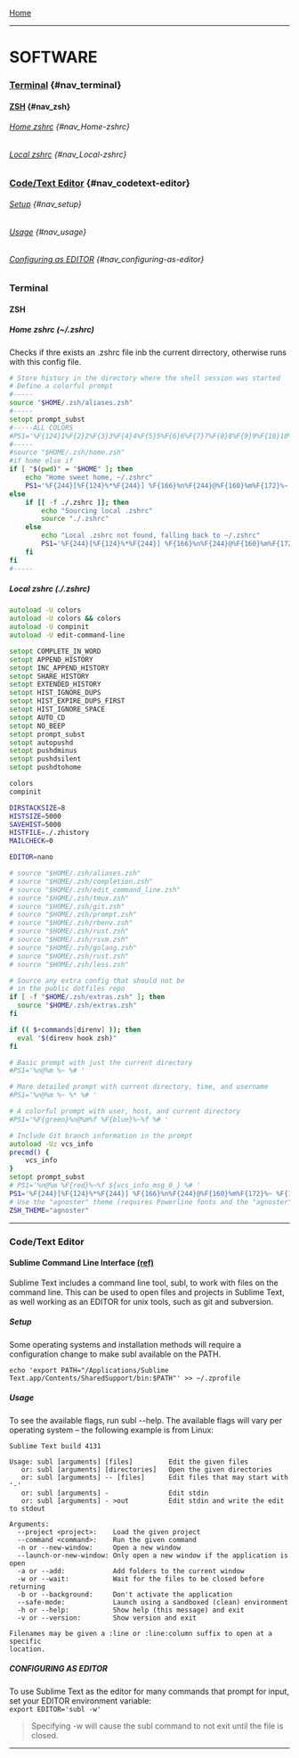 
[Home][Home]

---

# SOFTWARE 

### [Terminal](#terminal) {#nav_terminal}
#### [ZSH](#zsh) {#nav_zsh}
###### [Home zshrc](#home-zshrc) {#nav_Home-zshrc}
###### [Local zshrc](#local-zshrc) {#nav_Local-zshrc}

### [Code/Text Editor](#codetext-editor) {#nav_codetext-editor}
###### [Setup](#setup) {#nav_setup}
###### [Usage](#usage) {#nav_usage}
###### [Configuring as EDITOR](#configuring-as-editor) {#nav_configuring-as-editor}


### Terminal

#### ZSH





##### Home zshrc (~/.zshrc)
Checks if thre exists an .zshrc file inb the current dirrectory, otherwise runs with this config file.
```zsh
# Store history in the directory where the shell session was started
# Define a colorful prompt
#-----
source "$HOME/.zsh/aliases.zsh"
#-----
setopt prompt_subst
#-----ALL COLORS
#PS1='%F{124}1%F{2}2%F{3}3%F{4}4%F{5}5%F{6}6%F{7}7%F{8}8%F{9}9%F{10}10%F{11}11%F{12}12%F{13}13%F{14}14%F{15}15%F{16}16%F{17}17%F{18}18%F{89}89%F{90}90%F{91}91%F{92}92%F{93}93%F{94}94%F{95}95%F{96}96%F{97}97%F{98}98%F{99}99%F{100}100%F{101}101%F{102}102%F{103}103%F{104}104%F{105}105%F{106}106%F{107}107%F{108}108%F{109}109%F{110}110%F{111}111%F{112}112%F{113}113%F{114}114%F{115}115%F{116}116%F{117}117%F{118}118%F{119}119%F{120}120%F{121}121%F{122}122%F{123}123%F{124}124%F{125}125%F{126}126%F{127}127%F{128}128%F{129}129%F{130}130%F{131}131%F{132}132%F{133}133%F{134}134%F{135}135%F{136}136%F{137}137%F{138}138%F{139}139%F{140}140%F{141}141%F{142}142%F{143}143%F{144}144%F{145}145%F{146}146%F{147}147%F{148}148%F{149}149%F{150}150%F{151}151%F{152}152%F{153}153%F{154}154%F{155}155%F{156}156%F{157}157%F{158}158%F{159}159%F{160}160%F{161}161%F{162}162%F{163}163%F{164}164%F{165}165%F{166}166%F{167}167%F{168}168%F{169}169%F{170}170%F{171}171%F{172}172%F{173}173%F{174}174%F{175}175%F{176}176%F{177}177%F{178}178%F{179}179%F{180}180%F{181}181%F{182}182%F{183}183%F{184}184%F{185}185%F{186}186%F{187}187%F{188}188%F{189}189%F{190}190%F{191}191%F{192}192%F{193}193%F{194}194%F{195}195%F{196}196%F{197}197%F{198}198%F{199}199%F{200}200%F{201}201%F{202}202%F{203}203%F{204}204%F{205}205%F{206}206%F{207}207%F{208}208%F{209}209%F{210}210%F{211}211%F{212}212%F{213}213%F{214}214%F{215}215%F{216}216%F{217}217%F{218}218%F{219}219%F{220}220%F{221}221%F{222}222%F{223}223%F{224}224%F{225}225%F{226}226%F{227}227%F{228}228%F{229}229%F{230}230%F{231}231%F{232}232%F{233}233%F{234}234%F{235}235%F{236}236%F{237}237%F{238}238%F{239}239%F{240}240%F{241}241%F{242}242%F{243}243%F{244}244%F{245}245%F{246}246%F{247}247%F{248}248%F{249}249%F{250}250%F{251}251%F{252}252%F{253}253%F{254}254%F{255}255%F{256}256'
#-----
#source "$HOME/.zsh/home.zsh"
#if home else if 
if [ "$(pwd)" = "$HOME" ]; then
    echo "Home sweet home, ~/.zshrc"
    PS1='%F{244}[%F{124}%*%F{244}] %F{166}%n%F{244}@%F{160}%m%F{172}%~ %F{178}<3 %F{244} %# '
else
    if [[ -f ./.zshrc ]]; then
        echo "Sourcing local .zshrc"
        source "./.zshrc"
    else
        echo "Local .zshrc not found, falling back to ~/.zshrc"
        PS1='%F{244}[%F{124}%*%F{244}] %F{166}%n%F{244}@%F{160}%m%F{172}%~ %F{178}</3 %F{244} %# '
    fi
fi
#-----
```

##### Local zshrc (./.zshrc)
```zsh
autoload -U colors
autoload -U colors && colors
autoload -U compinit
autoload -U edit-command-line

setopt COMPLETE_IN_WORD
setopt APPEND_HISTORY
setopt INC_APPEND_HISTORY
setopt SHARE_HISTORY
setopt EXTENDED_HISTORY
setopt HIST_IGNORE_DUPS
setopt HIST_EXPIRE_DUPS_FIRST
setopt HIST_IGNORE_SPACE
setopt AUTO_CD
setopt NO_BEEP
setopt prompt_subst
setopt autopushd
setopt pushdminus
setopt pushdsilent
setopt pushdtohome

colors
compinit

DIRSTACKSIZE=8
HISTSIZE=5000
SAVEHIST=5000
HISTFILE=./.zhistory
MAILCHECK=0

EDITOR=nano

# source "$HOME/.zsh/aliases.zsh"
# source "$HOME/.zsh/completion.zsh"
# source "$HOME/.zsh/edit_command_line.zsh"
# source "$HOME/.zsh/tmux.zsh"
# source "$HOME/.zsh/git.zsh"
# source "$HOME/.zsh/prompt.zsh"
# source "$HOME/.zsh/rbenv.zsh"
# source "$HOME/.zsh/rust.zsh"
# source "$HOME/.zsh/rsvm.zsh"
# source "$HOME/.zsh/golang.zsh"
# source "$HOME/.zsh/rust.zsh"
# source "$HOME/.zsh/less.zsh"

# Source any extra config that should not be
# in the public dotfiles repo
if [ -f "$HOME/.zsh/extras.zsh" ]; then
  source "$HOME/.zsh/extras.zsh"
fi

if (( $+commands[direnv] )); then
  eval "$(direnv hook zsh)"
fi

# Basic prompt with just the current directory
#PS1='%n@%m %~ %# '

# More detailed prompt with current directory, time, and username
#PS1='%n@%m %~ %* %# '

# A colorful prompt with user, host, and current directory
#PS1='%F{green}%n@%m%f %F{blue}%~%f %# '

# Include Git branch information in the prompt
autoload -Uz vcs_info
precmd() {
    vcs_info
}
setopt prompt_subst
# PS1='%n@%m %F{red}%~%f ${vcs_info_msg_0_} %# '
PS1='%F{244}[%F{124}%*%F{244}] %F{166}%n%F{244}@%F{160}%m%F{172}%~ %F{178}${vcs_info_msg_0_} %F{244} %# '
# Use the "agnoster" theme (requires Powerline fonts and the "agnoster" Oh-My-Zsh theme)
ZSH_THEME="agnoster"


```

----------

### Code/Text Editor

#### Sublime Command Line Interface [(ref)][ref_sublime]

Sublime Text includes a command line tool, subl, to work with files on the command line. This can be used to open files and projects in Sublime Text, as well working as an EDITOR for unix tools, such as git and subversion.

##### Setup
Some operating systems and installation methods will require a configuration change to make subl available on the PATH.

`echo 'export PATH="/Applications/Sublime Text.app/Contents/SharedSupport/bin:$PATH"' >> ~/.zprofile`

##### Usage
To see the available flags, run subl --help. The available flags will vary per operating system – the following example is from Linux:
```
Sublime Text build 4131

Usage: subl [arguments] [files]         Edit the given files
   or: subl [arguments] [directories]   Open the given directories
   or: subl [arguments] -- [files]      Edit files that may start with '-'
   or: subl [arguments] -               Edit stdin
   or: subl [arguments] - >out          Edit stdin and write the edit to stdout

Arguments:
  --project <project>:    Load the given project
  --command <command>:    Run the given command
  -n or --new-window:     Open a new window
  --launch-or-new-window: Only open a new window if the application is open
  -a or --add:            Add folders to the current window
  -w or --wait:           Wait for the files to be closed before returning
  -b or --background:     Don't activate the application
  --safe-mode:            Launch using a sandboxed (clean) environment
  -h or --help:           Show help (this message) and exit
  -v or --version:        Show version and exit

Filenames may be given a :line or :line:column suffix to open at a specific
location.
```

##### CONFIGURING AS EDITOR
To use Sublime Text as the editor for many commands that prompt for input, set your EDITOR environment variable:  
`export EDITOR='subl -w'`
>Specifying -w will cause the subl command to not exit until the file is closed.

-----
[ref_sublime]: https://www.sublimetext.com/docs/command_line.html
[Home]: https://jim20220214.github.io/Site/

